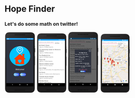 # Hope Finder
### Let's do some math on twitter!
<img alt="Top Layer Input Reconstruction and Distillation Diagram" src="imgs/ss01.png"  width="20%"  height="20%">
<img alt="Top Layer Input Reconstruction and Distillation Diagram" src="imgs/ss02.png"  width="20%"  height="20%">
<img alt="Top Layer Input Reconstruction and Distillation Diagram" src="imgs/ss03.png"  width="20%"  height="20%">
<img alt="Google Map" src="imgs/ss04.png"  width="20%"  height="20%">



